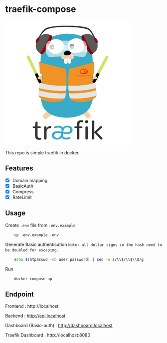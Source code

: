 # traefik-compose

![Image 1](traefik.png)

This repo is simple traefik in docker.

## Features

- [x] Domain mapping
- [x] BasicAuth
- [x] Compress
- [x] RateLimit

## Usage

Create `.env` file from `.env.example`

```sh
    cp .env.example .env
```

Generate Basic authentication
`Note: all dollar signs in the hash need to be doubled for escaping.`

```sh
    echo $(htpasswd -nb user password) | sed -e s/\\$/\\$\\$/g
```

Run

```bash
    docker-compose up
```

## Endpoint

Frontend : http://localhost

Backend : http://api.localhost

Dashboard (Basic-auth) : http://dashboard.localhost

Traefik Dashboard : http://localhost:8080
